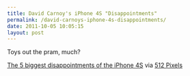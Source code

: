 ```yaml
---
title: David Carnoy's iPhone 4S "Disappointments"
permalink: /david-carnoys-iphone-4s-disappointments/
date: 2011-10-05 10:05:15
layout: post
---
```


Toys out the pram, much? 

[The 5 biggest disappointments of the iPhone 4S](http://reviews.cnet.com/8301-19512_7-20115424-233/the-5-biggest-disappointments-of-the-iphone-4s/?tag=epicStories) via [512 Pixels](http://512pixels.net/disappointments/)